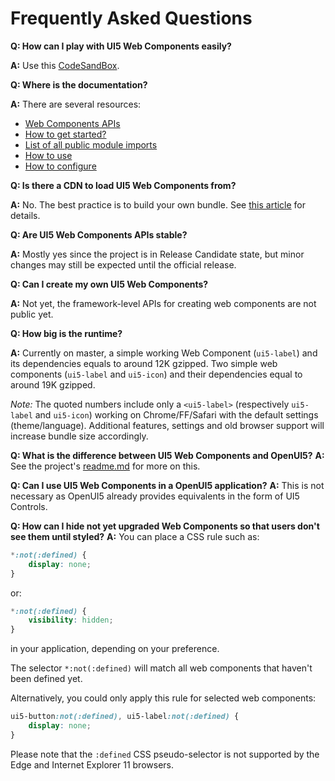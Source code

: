 <!--
SPDX-FileCopyrightText: SAP SE <https://sap.com>

SPDX-License-Identifier: Apache-2.0
-->

# Frequently Asked Questions

**Q: How can I play with UI5 Web Components easily?**

**A:** Use this [CodeSandBox](https://codesandbox.io/s/71r1x5o51q?fontsize=14&module=%2Findex.html).


**Q: Where is the documentation?**

**A:** There are several resources:
- [Web Components APIs](https://sap.github.io/ui5-webcomponents/playground/)
- [How to get started?](https://blogs.sap.com/2019/04/01/the-fastest-way-to-get-started-with-ui5-web-components/)
- [List of all public module imports](https://sap.github.io/ui5-webcomponents/master/playground/docs/public-module-imports/)
- [How to use](https://sap.github.io/ui5-webcomponents/master/playground/docs/how-to-use/)
- [How to configure](https://sap.github.io/ui5-webcomponents/master/playground/docs/configuration/)


**Q: Is there a CDN to load UI5 Web Components from?**

**A:** No. The best practice is to build your own bundle. See [this article](https://blogs.sap.com/2019/04/01/the-fastest-way-to-get-started-with-ui5-web-components/) for details.


**Q: Are UI5 Web Components APIs stable?**

**A:** Mostly yes since the project is in Release Candidate state, but minor changes may still be expected until the official release.


**Q: Can I create my own UI5 Web Components?**

**A:** Not yet, the framework-level APIs for creating web components are not public yet.


**Q: How big is the runtime?**

**A:** Currently on master, a simple working Web Component (```ui5-label```) and its dependencies equals to around 12K gzipped. 
Two simple web components (```ui5-label``` and ```ui5-icon```) and their dependencies equal to around 19K gzipped.

*Note:* The quoted numbers include only a ```<ui5-label>``` (respectively ```ui5-label``` and ```ui5-icon```) working on Chrome/FF/Safari with the default settings (theme/language).
Additional features, settings and old browser support will increase bundle size accordingly.


**Q: What is the difference between UI5 Web Components and OpenUI5?**
**A:** See the project's [readme.md](https://github.com/SAP/ui5-webcomponents) for more on this.


**Q: Can I use UI5 Web Components in a OpenUI5 application?**
**A:** This is not necessary as OpenUI5 already provides equivalents in the form of UI5 Controls. 


**Q: How can I hide not yet upgraded Web Components so that users don't see them until styled?**
**A:** You can place a CSS rule such as:

```CSS
*:not(:defined) {
	display: none;
}
``` 

or: 

```CSS
*:not(:defined) {
	visibility: hidden;
}
``` 

in your application, depending on your preference.

The selector `*:not(:defined)` will match all web components that haven't been defined yet. 

Alternatively, you could only apply this rule for selected web components:

```CSS
ui5-button:not(:defined), ui5-label:not(:defined) {
	display: none;
}
``` 

Please note that the `:defined` CSS pseudo-selector is not supported by the Edge and Internet Explorer 11 browsers.
